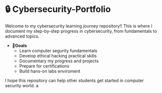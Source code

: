 # 🔒 Cybersecurity-Portfolio
Welcome to my cybersecurity learning journey repository!! This is where I document my step-by-step progress in cybersecurity, from fundamentals to advanced topics.

- 🎯**Goals**
  - Learn computer segurity fundamentals
  - Develop ethical hacking practical skills
  - Documentary my progress and projects
  - Prepare for certifications
  - Build hans-on labs enviroment

I hope this repository can help other students get started in computer security world.
a
